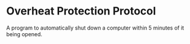 # Overheat Protection Protocol
 A program to automatically shut down a computer within 5 minutes of it being opened.
